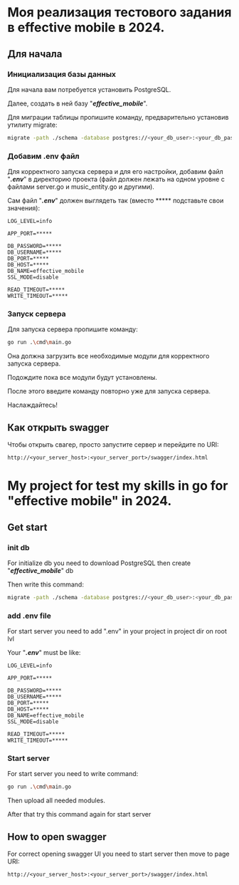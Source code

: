 # Моя реализация тестового задания в effective mobile в 2024.
## Для начала

### Инициализация базы данных
Для начала вам потребуется установить PostgreSQL.

Далее, создать в ней базу "*__effective_mobile__*".

Для миграции таблицы пропишите команду, предварительно установив утилиту migrate:
```sh
migrate -path ./schema -database postgres://<your_db_user>:<your_db_password>@<your_db_host>:<your_db_port>/effective_mobile?sslmode=disable up 
```

### Добавим .env файл
Для корректного запуска сервера и для его настройки, добавим файл "*__.env__*" в директорию проекта (файл должен лежать на одном уровне с файлами server.go и music_entity.go и другими).

Сам файл "*__.env__*" должен выглядеть так (вместо ***** подставьте свои значения):
```dotenv
LOG_LEVEL=info

APP_PORT=*****

DB_PASSWORD=*****
DB_USERNAME=*****
DB_PORT=*****
DB_HOST=*****
DB_NAME=effective_mobile
SSL_MODE=disable

READ_TIMEOUT=*****
WRITE_TIMEOUT=***** 
```

### Запуск сервера
Для запуска сервера пропишите команду:
```sh
go run .\cmd\main.go 
```
Она должна загрузить все необходимые модули для корректного запуска сервера.

Подождите пока все модули будут установлены.

После этого введите команду повторно уже для запуска сервера.

Наслаждайтесь!


## Как открыть swagger

Чтобы открыть свагер, просто запустите сервер и перейдите по URI:

```link
http://<your_server_host>:<your_server_port>/swagger/index.html
```


# My project for test my skills in go for "effective mobile" in 2024.
## Get start

### init db
For initialize db you need to download PostgreSQL then create "*__effective_mobile__*" db

Then write this command:
```sh
migrate -path ./schema -database postgres://<your_db_user>:<your_db_password>@<your_db_host>:<your_db_port>/effective_mobile?sslmode=disable up 
```

### add .env file
For start server you need to add ".env" in your project in project dir on root lvl

Your "*__.env__*" must be like:
```dotenv
LOG_LEVEL=info

APP_PORT=*****

DB_PASSWORD=*****
DB_USERNAME=*****
DB_PORT=*****
DB_HOST=*****
DB_NAME=effective_mobile
SSL_MODE=disable

READ_TIMEOUT=*****
WRITE_TIMEOUT=***** 
```

### Start server
For start server you need to write command:
```sh
go run .\cmd\main.go 
```
Then upload all needed modules.

After that try this command again for start server

## How to open swagger

For correct opening swagger UI you need to start server then move to page URI:
```link
http://<your_server_host>:<your_server_port>/swagger/index.html
```
